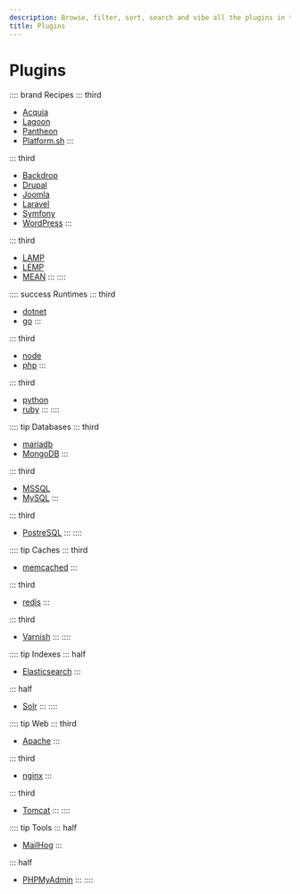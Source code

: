 ```yaml
---
description: Browse, filter, sort, search and vibe all the plugins in the Lando ecosystem
title: Plugins
---
```


# Plugins

:::: brand Recipes
::: third
* [Acquia](https://docs.lando.dev/acquia)
* [Lagoon](https://docs.lando.dev/lagoon)
* [Pantheon](https://docs.lando.dev/pantheon)
* [Platform.sh](https://docs.lando.dev/platformsh)
:::

::: third
* [Backdrop](https://docs.lando.dev/backdrop)
* [Drupal](https://docs.lando.dev/drupal)
* [Joomla](https://docs.lando.dev/joomla)
* [Laravel](https://docs.lando.dev/laravel)
* [Symfony](https://docs.lando.dev/symfony)
* [WordPress](https://docs.lando.dev/wordpress)
:::

::: third
* [LAMP](https://docs.lando.dev/lamp)
* [LEMP](https://docs.lando.dev/lemp)
* [MEAN](https://docs.lando.dev/mean)
:::
::::

:::: success Runtimes
::: third
* [dotnet](https://docs.lando.dev/dotnet)
* [go](https://docs.lando.dev/go)
:::

::: third
* [node](https://docs.lando.dev/node)
* [php](https://docs.lando.dev/php)
:::

::: third
* [python](https://docs.lando.dev/python)
* [ruby](https://docs.lando.dev/ruby)
:::
::::

:::: tip Databases
::: third
* [mariadb](https://docs.lando.dev/mariadb)
* [MongoDB](https://docs.lando.dev/mongo)
:::

::: third
* [MSSQL](https://docs.lando.dev/mssql)
* [MySQL](https://docs.lando.dev/mysql)
:::

::: third
* [PostreSQL](https://docs.lando.dev/postgres)
:::
::::

:::: tip Caches
::: third
* [memcached](https://docs.lando.dev/memcached)
:::

::: third
* [redis](https://docs.lando.dev/redis)
:::

::: third
* [Varnish](https://docs.lando.dev/redis)
:::
::::

:::: tip Indexes
::: half
* [Elasticsearch](https://docs.lando.dev/elasticsearch)
:::

::: half
* [Solr](https://docs.lando.dev/solr)
:::
::::

:::: tip Web
::: third
* [Apache](https://docs.lando.dev/apache)
:::

::: third
* [nginx](https://docs.lando.dev/nginx)
:::

::: third
* [Tomcat](https://docs.lando.dev/tomcat)
:::
::::

:::: tip Tools
::: half
* [MailHog](https://docs.lando.dev/mailhog)
:::

::: half
* [PHPMyAdmin](https://docs.lando.dev/phpmyadmin)
:::
::::
